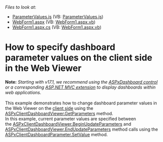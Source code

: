 <!-- default file list -->
*Files to look at*:

* [ParameterValues.js](./CS/Dashboard_SetParameterValues_Web/Scripts/ParameterValues.js) (VB: [ParameterValues.js](./VB/Dashboard_SetParameterValues_Web/Scripts/ParameterValues.js))
* [WebForm1.aspx](./CS/Dashboard_SetParameterValues_Web/WebForm1.aspx) (VB: [WebForm1.aspx.vb](./VB/Dashboard_SetParameterValues_Web/WebForm1.aspx.vb))
* [WebForm1.aspx.cs](./CS/Dashboard_SetParameterValues_Web/WebForm1.aspx.cs) (VB: [WebForm1.aspx.vb](./VB/Dashboard_SetParameterValues_Web/WebForm1.aspx.vb))
<!-- default file list end -->
# How to specify dashboard parameter values on the client side in the Web Viewer


<strong>Note:</strong> <em>Starting with v17.1, we recommend using the <a href="https://documentation.devexpress.com/Dashboard/CustomDocument16976.aspx">ASPxDashboard control</a> or a corresponding <a href="https://documentation.devexpress.com/Dashboard/CustomDocument16977.aspx">ASP.NET MVC extension</a> to display dashboards within web applications.</em><br><br>This example demonstrates how to change dashboard parameter values in the Web Viewer on the <a href="http://documentation.devexpress.com/#Dashboard/CustomDocument17375">client side</a> using the <a href="http://documentation.devexpress.com/#Dashboard/DevExpressDashboardWebScriptsASPxClientDashboardViewer_GetParameterstopic">ASPxClientDashboardViewer.GetParameters</a> method.<br>In this example, current parameter values are specified between the <a href="http://documentation.devexpress.com/#Dashboard/DevExpressDashboardWebScriptsASPxClientDashboardViewer_BeginUpdateParameterstopic">ASPxClientDashboardViewer.BeginUpdateParameters</a> and <a href="http://documentation.devexpress.com/#Dashboard/DevExpressDashboardWebScriptsASPxClientDashboardViewer_EndUpdateParameterstopic">ASPxClientDashboardViewer.EndUpdateParameters</a> method calls using the <a href="http://documentation.devexpress.com/#Dashboard/DevExpressDashboardWebScriptsASPxClientDashboardParameter_SetValuetopic">ASPxClientDashboardParameter.SetValue</a> method.

<br/>



